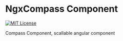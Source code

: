# NgxCompass Component

[![MIT License][license-image]][license]

Compass Component, scallable angular component



[license-image]: https://img.shields.io/badge/license-MIT-blue.svg
[license]: LICENSE
